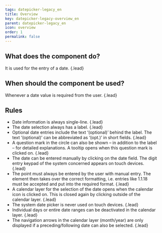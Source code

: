 ```yaml
---
tags: datepicker-legacy_en
title: Overview
key: datepicker-legacy-overview_en
parent: datepicker-legacy_en
icon: overview
order: 1
permalink: false  
---
```


## What does the component do?
It is used for the entry of a date. {.lead}

## When should the component be used?
Whenever a date value is required from the user. {.lead}

## Rules
* Date information is always single-line. {.lead}
* The date selection always has a label. {.lead}
* Optional date entries include the text ‘(optional)’ behind the label. The text ‘(optional)’ can be abbreviated as ‘(opt.)’ in short fields. {.lead}
* A question mark in the circle can also be shown – in addition to the label – for detailed explanations. A <sbb-link variant="inline" href="/en/design-system/legacy/components/tooltip">tooltip</sbb-link> opens when this question mark is clicked on. {.lead}
* The date can be entered manually by clicking on the date field. The digit entry keypad of the system concerned appears on touch devices. {.lead}
* The point must always be entered by the user with manual entry. The element then takes over the correct formatting, i.e. entries like 1.1.18 must be accepted and put into the required format. {.lead}
* A calendar layer for the selection of the date opens when the calendar icon is clicked on. This is closed again by clicking outside of the calendar layer. {.lead}
* The system date picker is never used on touch devices. {.lead}
* Individual days or entire date ranges can be deactivated in the calendar layer. {.lead}
* The navigation arrows in the calendar layer (month/year) are only displayed if a preceding/following date can also be selected. {.lead}